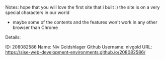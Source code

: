 Notes:
hope that you will love the first site that i built :)
the site is on a very special characters in our world
* maybe some of the contents and the features won't work in any other browser than Chrome

Details:

ID: 208082586
Name: Niv Goldshlager
Github Username: nivgold
URL: https://sise-web-development-environments.github.io/208082586/
